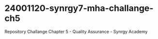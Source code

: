 # 24001120-synrgy7-mha-challange-ch5
Repository Challange Chapter 5 - Quality Assurance - Synrgy Academy
